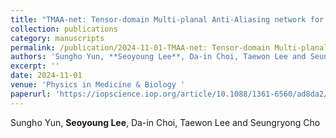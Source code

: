 ```yaml
---
title: "TMAA-net: Tensor-domain Multi-planal Anti-Aliasing network for Sparse-view CT Image Reconstruction"
collection: publications
category: manuscripts
permalink: /publication/2024-11-01-TMAA-net: Tensor-domain Multi-planal Anti-Aliasing network for Sparse-view CT Image Reconstruction
authors: 'Sungho Yun, **Seoyoung Lee**, Da-in Choi, Taewon Lee and Seungryong Cho'
excerpt: ''
date: 2024-11-01
venue: 'Physics in Medicine & Biology '
paperurl: 'https://iopscience.iop.org/article/10.1088/1361-6560/ad8da2/meta#25144;%20wbx%201.0.0;%20Zoom%203.6.0;%20ms-office)&ssu=&ssv=&ssw=&ssx=eyJ1em14IjoiN2Y5MDAwN2U4ZmYxNGEtZTI4Mi00MGVlLTg5M2QtNmQ1NDkwZjZhMDA3MS0xNzMwOTYzODA1OTA2MC01YjI2MTBkOGUxMDg5OWRiMTAiLCJyZCI6ImlvcC5vcmciLCJfX3V6bWYiOiI3ZjYwMDBhMmE4NzIwYS04OTFjLTQ0MDQtODA0Mi0yOTM1NDIxYWQ1YzQxNzMwOTYzODA1OTA2MC1jNzZjYjI0OGI3Y2Q4Y2NhMTAifQ=='
---
```



Sungho Yun, **Seoyoung Lee**, Da-in Choi, Taewon Lee and Seungryong Cho     
